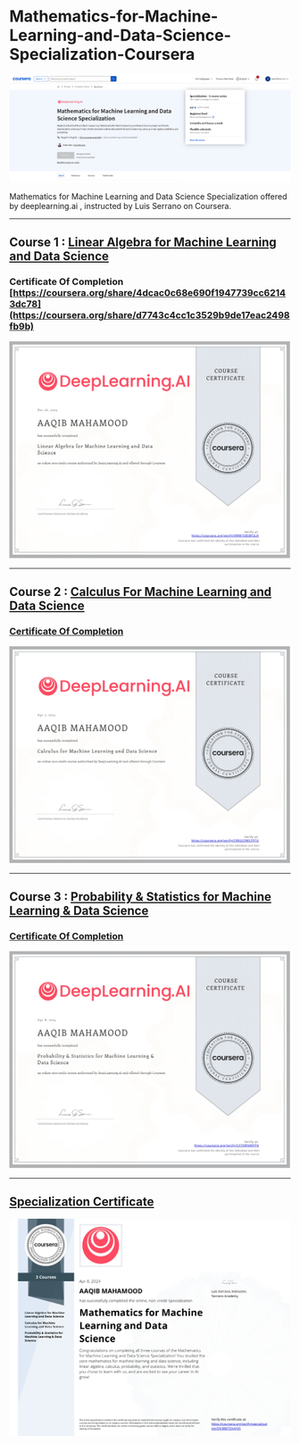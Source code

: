 # Mathematics-for-Machine-Learning-and-Data-Science-Specialization-Coursera
![title-banner](./assets/banner.png)

Mathematics for Machine Learning and Data Science Specialization offered by deeplearning.ai , instructed by Luis Serrano on Coursera.

<hr/>

## Course 1 : [Linear Algebra for Machine Learning and Data Science](https://www.coursera.org/learn/machine-learning-linear-algebra)

### Certificate Of Completion [https://coursera.org/share/4dcac0c68e690f1947739cc62143dc78](https://coursera.org/share/d7743c4cc1c3529b9de17eac2498fb9b)
![Linear Algebra](./assets/C1.jpg)

<hr/>

## Course 2 : [Calculus For Machine Learning and Data Science](https://www.coursera.org/learn/machine-learning-calculus)
### [Certificate Of Completion]([https://coursera.org/share/5fa3a336a4fdfcb89879b8b828f8abbe](https://coursera.org/share/a1390032dbe67161334412158979b763))
![Calculus](./assets/C2.jpg)

<hr/>

## Course 3 : [Probability & Statistics for Machine Learning & Data Science](https://www.coursera.org/learn/machine-learning-probability-and-statistics)
### [Certificate Of Completion]([https://coursera.org/share/10ba65d22dca9278c5119d7511bcec0b](https://coursera.org/share/59aa71fcc096c94de4a2dcad549ae2f4))
![Calculus](./assets/C3.jpg)

<hr/>

## [Specialization Certificate]([https://coursera.org/share/ea6107e80f98b4d1f05b9263413f39c6](https://coursera.org/share/8a4a3e438aafab73dc7943ec5cc22cdd))
![Specialization](./assets/C.jpg)

